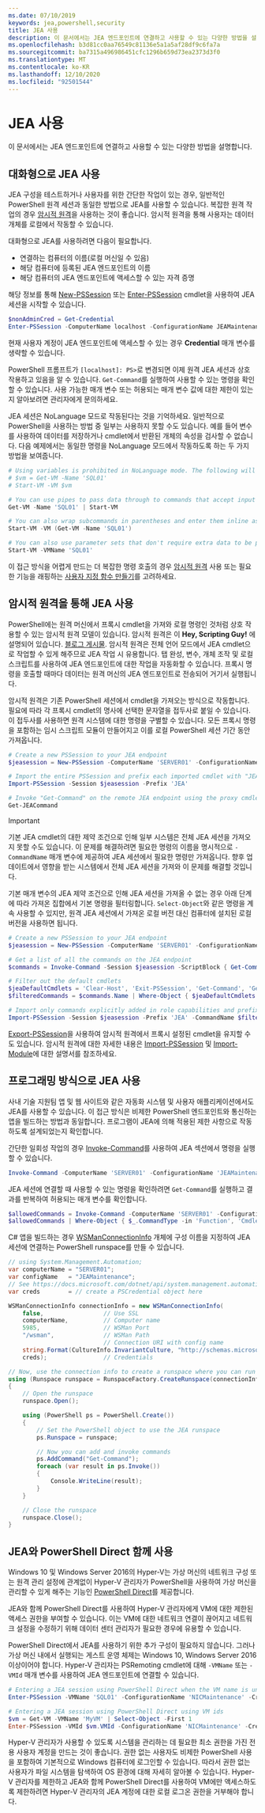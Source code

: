 ```yaml
---
ms.date: 07/10/2019
keywords: jea,powershell,security
title: JEA 사용
description: 이 문서에서는 JEA 엔드포인트에 연결하고 사용할 수 있는 다양한 방법을 설명합니다.
ms.openlocfilehash: b3d81cc0aa76549c81136e5a1a5af28df9c6fa7a
ms.sourcegitcommit: ba7315a496986451cfc1296b659d73ea2373d3f0
ms.translationtype: MT
ms.contentlocale: ko-KR
ms.lasthandoff: 12/10/2020
ms.locfileid: "92501544"
---
```

# <a name="using-jea"></a>JEA 사용

이 문서에서는 JEA 엔드포인트에 연결하고 사용할 수 있는 다양한 방법을 설명합니다.

## <a name="using-jea-interactively"></a>대화형으로 JEA 사용

JEA 구성을 테스트하거나 사용자를 위한 간단한 작업이 있는 경우, 일반적인 PowerShell 원격 세션과 동일한 방법으로 JEA를 사용할 수 있습니다. 복잡한 원격 작업의 경우 [암시적 원격](#using-jea-with-implicit-remoting)을 사용하는 것이 좋습니다. 암시적 원격을 통해 사용자는 데이터 개체를 로컬에서 작동할 수 있습니다.

대화형으로 JEA를 사용하려면 다음이 필요합니다.

- 연결하는 컴퓨터의 이름(로컬 머신일 수 있음)
- 해당 컴퓨터에 등록된 JEA 엔드포인트의 이름
- 해당 컴퓨터의 JEA 엔드포인트에 액세스할 수 있는 자격 증명

해당 정보를 통해 [New-PSSession](/powershell/module/microsoft.powershell.core/New-PSSession) 또는 [Enter-PSSession](/powershell/module/microsoft.powershell.core/enter-pssession) cmdlet을 사용하여 JEA 세션을 시작할 수 있습니다.

```powershell
$nonAdminCred = Get-Credential
Enter-PSSession -ComputerName localhost -ConfigurationName JEAMaintenance -Credential $nonAdminCred
```

현재 사용자 계정이 JEA 엔드포인트에 액세스할 수 있는 경우 **Credential** 매개 변수를 생략할 수 있습니다.

PowerShell 프롬프트가 `[localhost]: PS>`로 변경되면 이제 원격 JEA 세션과 상호 작용하고 있음을 알 수 있습니다. `Get-Command`를 실행하여 사용할 수 있는 명령을 확인할 수 있습니다. 사용 가능한 매개 변수 또는 허용되는 매개 변수 값에 대한 제한이 있는지 알아보려면 관리자에게 문의하세요.

JEA 세션은 NoLanguage 모드로 작동된다는 것을 기억하세요. 일반적으로 PowerShell을 사용하는 방법 중 일부는 사용하지 못할 수도 있습니다. 예를 들어 변수를 사용하여 데이터를 저장하거나 cmdlet에서 반환된 개체의 속성을 검사할 수 없습니다. 다음 예제에서는 동일한 명령을 NoLanguage 모드에서 작동하도록 하는 두 가지 방법을 보여줍니다.

```powershell
# Using variables is prohibited in NoLanguage mode. The following will not work:
# $vm = Get-VM -Name 'SQL01'
# Start-VM -VM $vm

# You can use pipes to pass data through to commands that accept input from the pipeline
Get-VM -Name 'SQL01' | Start-VM

# You can also wrap subcommands in parentheses and enter them inline as arguments
Start-VM -VM (Get-VM -Name 'SQL01')

# You can also use parameter sets that don't require extra data to be passed in
Start-VM -VMName 'SQL01'
```

이 접근 방식을 어렵게 만드는 더 복잡한 명령 호출의 경우 [암시적 원격](#using-jea-with-implicit-remoting) 사용 또는 필요한 기능을 래핑하는 [사용자 지정 함수 만들기](role-capabilities.md#creating-custom-functions)를 고려하세요.

## <a name="using-jea-with-implicit-remoting"></a>암시적 원격을 통해 JEA 사용

PowerShell에는 원격 머신에서 프록시 cmdlet을 가져와 로컬 명령인 것처럼 상호 작용할 수 있는 암시적 원격 모델이 있습니다. 암시적 원격은 이 **Hey, Scripting Guy!** 에 설명되어 있습니다. [블로그 게시물](https://devblogs.microsoft.com/scripting/remoting-the-implicit-way/).
암시적 원격은 전체 언어 모드에서 JEA cmdlet으로 작업할 수 있게 해주므로 JEA 작업 시 유용합니다. 탭 완성, 변수, 개체 조작 및 로컬 스크립트를 사용하여 JEA 엔드포인트에 대한 작업을 자동화할 수 있습니다. 프록시 명령을 호출할 때마다 데이터는 원격 머신의 JEA 엔드포인트로 전송되어 거기서 실행됩니다.

암시적 원격은 기존 PowerShell 세션에서 cmdlet을 가져오는 방식으로 작동합니다. 필요에 따라 각 프록시 cmdlet의 명사에 선택한 문자열을 접두사로 붙일 수 있습니다. 이 접두사를 사용하면 원격 시스템에 대한 명령을 구별할 수 있습니다. 모든 프록시 명령을 포함하는 임시 스크립트 모듈이 만들어지고 이를 로컬 PowerShell 세션 기간 동안 가져옵니다.

```powershell
# Create a new PSSession to your JEA endpoint
$jeasession = New-PSSession -ComputerName 'SERVER01' -ConfigurationName 'JEAMaintenance'

# Import the entire PSSession and prefix each imported cmdlet with "JEA"
Import-PSSession -Session $jeasession -Prefix 'JEA'

# Invoke "Get-Command" on the remote JEA endpoint using the proxy cmdlet
Get-JEACommand
```

> [!IMPORTANT]
> 기본 JEA cmdlet의 대한 제약 조건으로 인해 일부 시스템은 전체 JEA 세션을 가져오지 못할 수도 있습니다. 이 문제를 해결하려면 필요한 명령의 이름을 명시적으로 `-CommandName` 매개 변수에 제공하여 JEA 세션에서 필요한 명령만 가져옵니다. 향후 업데이트에서 영향을 받는 시스템에서 전체 JEA 세션을 가져와 이 문제를 해결할 것입니다.

기본 매개 변수의 JEA 제약 조건으로 인해 JEA 세션을 가져올 수 없는 경우 아래 단계에 따라 가져온 집합에서 기본 명령을 필터링합니다. `Select-Object`와 같은 명령을 계속 사용할 수 있지만, 원격 JEA 세션에서 가져온 로컬 버전 대신 컴퓨터에 설치된 로컬 버전을 사용하면 됩니다.

```powershell
# Create a new PSSession to your JEA endpoint
$jeasession = New-PSSession -ComputerName 'SERVER01' -ConfigurationName 'JEAMaintenance'

# Get a list of all the commands on the JEA endpoint
$commands = Invoke-Command -Session $jeasession -ScriptBlock { Get-Command }

# Filter out the default cmdlets
$jeaDefaultCmdlets = 'Clear-Host', 'Exit-PSSession', 'Get-Command', 'Get-FormatData', 'Get-Help', 'Measure-Object', 'Out-Default', 'Select-Object'
$filteredCommands = $commands.Name | Where-Object { $jeaDefaultCmdlets -notcontains $_ }

# Import only commands explicitly added in role capabilities and prefix each imported cmdlet with "JEA"
Import-PSSession -Session $jeasession -Prefix 'JEA' -CommandName $filteredCommands
```

[Export-PSSession](/powershell/module/microsoft.powershell.utility/Export-PSSession)을 사용하여 암시적 원격에서 프록시 설정된 cmdlet을 유지할 수도 있습니다.
암시적 원격에 대한 자세한 내용은 [Import-PSSession](/powershell/module/microsoft.powershell.utility/import-pssession) 및 [Import-Module](/powershell/module/microsoft.powershell.core/import-module)에 대한 설명서를 참조하세요.

## <a name="using-jea-programmatically"></a>프로그래밍 방식으로 JEA 사용

사내 기술 지원팀 앱 및 웹 사이트와 같은 자동화 시스템 및 사용자 애플리케이션에서도 JEA를 사용할 수 있습니다. 이 접근 방식은 비제한 PowerShell 엔드포인트와 통신하는 앱을 빌드하는 방법과 동일합니다. 프로그램이 JEA에 의해 적용된 제한 사항으로 작동하도록 설계되었는지 확인합니다.

간단한 일회성 작업의 경우 [Invoke-Command](/powershell/module/microsoft.powershell.core/invoke-command)를 사용하여 JEA 섹션에서 명령을 실행할 수 있습니다.

```powershell
Invoke-Command -ComputerName 'SERVER01' -ConfigurationName 'JEAMaintenance' -ScriptBlock { Get-Process; Get-Service }
```

JEA 세션에 연결할 때 사용할 수 있는 명령을 확인하려면 `Get-Command`를 실행하고 결과를 반복하여 허용되는 매개 변수를 확인합니다.

```powershell
$allowedCommands = Invoke-Command -ComputerName 'SERVER01' -ConfigurationName 'JEAMaintenance' -ScriptBlock { Get-Command }
$allowedCommands | Where-Object { $_.CommandType -in 'Function', 'Cmdlet' } | Format-Table Name, Parameters
```

C# 앱을 빌드하는 경우 [WSManConnectionInfo](/dotnet/api/system.management.automation.runspaces.wsmanconnectioninfo) 개체에 구성 이름을 지정하여 JEA 세션에 연결하는 PowerShell runspace를 만들 수 있습니다.

```csharp
// using System.Management.Automation;
var computerName = "SERVER01";
var configName   = "JEAMaintenance";
// See https://docs.microsoft.com/dotnet/api/system.management.automation.pscredential
var creds        = // create a PSCredential object here

WSManConnectionInfo connectionInfo = new WSManConnectionInfo(
    false,                 // Use SSL
    computerName,          // Computer name
    5985,                  // WSMan Port
    "/wsman",              // WSMan Path
                           // Connection URI with config name
    string.Format(CultureInfo.InvariantCulture, "http://schemas.microsoft.com/powershell/{0}", configName),
    creds);                // Credentials

// Now, use the connection info to create a runspace where you can run the commands
using (Runspace runspace = RunspaceFactory.CreateRunspace(connectionInfo))
{
    // Open the runspace
    runspace.Open();

    using (PowerShell ps = PowerShell.Create())
    {
        // Set the PowerShell object to use the JEA runspace
        ps.Runspace = runspace;

        // Now you can add and invoke commands
        ps.AddCommand("Get-Command");
        foreach (var result in ps.Invoke())
        {
            Console.WriteLine(result);
        }
    }

    // Close the runspace
    runspace.Close();
}
```

## <a name="using-jea-with-powershell-direct"></a>JEA와 PowerShell Direct 함께 사용

Windows 10 및 Windows Server 2016의 Hyper-V는 가상 머신의 네트워크 구성 또는 원격 관리 설정에 관계없이 Hyper-V 관리자가 PowerShell을 사용하여 가상 머신을 관리할 수 있게 해주는 기능인 [PowerShell Direct](/virtualization/hyper-v-on-windows/user-guide/powershell-direct)를 제공합니다.

JEA와 함께 PowerShell Direct를 사용하여 Hyper-V 관리자에게 VM에 대한 제한된 액세스 권한을 부여할 수 있습니다.
이는 VM에 대한 네트워크 연결이 끊어지고 네트워크 설정을 수정하기 위해 데이터 센터 관리자가 필요한 경우에 유용할 수 있습니다.

PowerShell Direct에서 JEA를 사용하기 위한 추가 구성이 필요하지 않습니다. 그러나 가상 머신 내에서 실행되는 게스트 운영 체제는 Windows 10, Windows Server 2016 이상이어야 합니다. Hyper-V 관리자는 PSRemoting cmdlet에 대해 `-VMName` 또는 `-VMId` 매개 변수를 사용하여 JEA 엔드포인트에 연결할 수 있습니다.

```powershell
# Entering a JEA session using PowerShell Direct when the VM name is unique
Enter-PSSession -VMName 'SQL01' -ConfigurationName 'NICMaintenance' -Credential 'localhost\JEAformyHoster'

# Entering a JEA session using PowerShell Direct using VM ids
$vm = Get-VM -VMName 'MyVM' | Select-Object -First 1
Enter-PSSession -VMId $vm.VMId -ConfigurationName 'NICMaintenance' -Credential 'localhost\JEAformyHoster'
```

Hyper-V 관리자가 사용할 수 있도록 시스템을 관리하는 데 필요한 최소 권한을 가진 전용 사용자 계정을 만드는 것이 좋습니다. 권한 없는 사용자도 비제한 PowerShell 사용을 포함하여 기본적으로 Windows 컴퓨터에 로그인할 수 있습니다. 따라서 권한 없는 사용자가 파일 시스템을 탐색하여 OS 환경에 대해 자세히 알아볼 수 있습니다. Hyper-V 관리자를 제한하고 JEA와 함께 PowerShell Direct를 사용하여 VM에만 액세스하도록 제한하려면 Hyper-V 관리자의 JEA 계정에 대한 로컬 로그온 권한을 거부해야 합니다.
